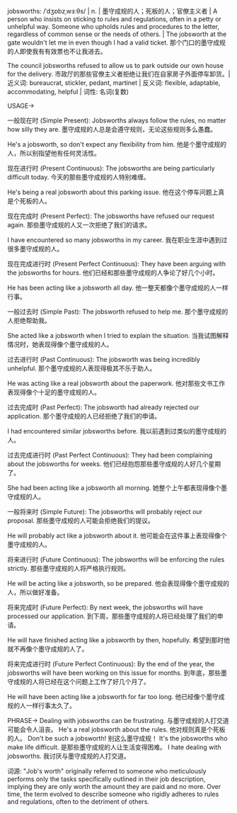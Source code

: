 jobsworths: /ˈdʒɒbzˌwɜːθs/ | n. | 墨守成规的人；死板的人；官僚主义者 | A person who insists on sticking to rules and regulations, often in a petty or unhelpful way.  Someone who upholds rules and procedures to the letter, regardless of common sense or the needs of others. |  The jobsworth at the gate wouldn't let me in even though I had a valid ticket.  那个门口的墨守成规的人即使我有有效票也不让我进去。

The council jobsworths refused to allow us to park outside our own house for the delivery. 市政厅的那些官僚主义者拒绝让我们在自家房子外面停车卸货。| 近义词: bureaucrat, stickler, pedant, martinet | 反义词: flexible, adaptable, accommodating, helpful | 词性: 名词(复数)

USAGE->

一般现在时 (Simple Present):
Jobsworths always follow the rules, no matter how silly they are. 墨守成规的人总是会遵守规则，无论这些规则多么愚蠢。

He's a jobsworth, so don't expect any flexibility from him. 他是个墨守成规的人，所以别指望他有任何灵活性。


现在进行时 (Present Continuous):
The jobsworths are being particularly difficult today. 今天的那些墨守成规的人特别难缠。

He's being a real jobsworth about this parking issue. 他在这个停车问题上真是个死板的人。


现在完成时 (Present Perfect):
The jobsworths have refused our request again. 那些墨守成规的人又一次拒绝了我们的请求。

I have encountered so many jobsworths in my career. 我在职业生涯中遇到过很多墨守成规的人。


现在完成进行时 (Present Perfect Continuous):
They have been arguing with the jobsworths for hours. 他们已经和那些墨守成规的人争论了好几个小时。

He has been acting like a jobsworth all day. 他一整天都像个墨守成规的人一样行事。


一般过去时 (Simple Past):
The jobsworth refused to help me. 那个墨守成规的人拒绝帮助我。

She acted like a jobsworth when I tried to explain the situation. 当我试图解释情况时，她表现得像个墨守成规的人。


过去进行时 (Past Continuous):
The jobsworth was being incredibly unhelpful. 那个墨守成规的人表现得极其不乐于助人。

He was acting like a real jobsworth about the paperwork. 他对那些文书工作表现得像个十足的墨守成规的人。


过去完成时 (Past Perfect):
The jobsworth had already rejected our application. 那个墨守成规的人已经拒绝了我们的申请。

I had encountered similar jobsworths before. 我以前遇到过类似的墨守成规的人。


过去完成进行时 (Past Perfect Continuous):
They had been complaining about the jobsworths for weeks. 他们已经抱怨那些墨守成规的人好几个星期了。

She had been acting like a jobsworth all morning. 她整个上午都表现得像个墨守成规的人。


一般将来时 (Simple Future):
The jobsworths will probably reject our proposal. 那些墨守成规的人可能会拒绝我们的提议。

He will probably act like a jobsworth about it. 他可能会在这件事上表现得像个墨守成规的人。


将来进行时 (Future Continuous):
The jobsworths will be enforcing the rules strictly. 那些墨守成规的人将严格执行规则。

He will be acting like a jobsworth, so be prepared. 他会表现得像个墨守成规的人，所以做好准备。


将来完成时 (Future Perfect):
By next week, the jobsworths will have processed our application. 到下周，那些墨守成规的人将已经处理了我们的申请。

He will have finished acting like a jobsworth by then, hopefully. 希望到那时他就不再像个墨守成规的人了。


将来完成进行时 (Future Perfect Continuous):
By the end of the year, the jobsworths will have been working on this issue for months. 到年底，那些墨守成规的人将已经在这个问题上工作了好几个月了。

He will have been acting like a jobsworth for far too long. 他已经像个墨守成规的人一样行事太久了。



PHRASE->
Dealing with jobsworths can be frustrating. 与墨守成规的人打交道可能会令人沮丧。
He's a real jobsworth about the rules. 他对规则真是个死板的人。
Don't be such a jobsworth! 别这么墨守成规！
It's the jobsworths who make life difficult. 是那些墨守成规的人让生活变得困难。
I hate dealing with jobsworths. 我讨厌与墨守成规的人打交道。


词源:  "Job's worth" originally referred to someone who meticulously performs only the tasks specifically outlined in their job description, implying they are only worth the amount they are paid and no more.  Over time, the term evolved to describe someone who rigidly adheres to rules and regulations, often to the detriment of others.
